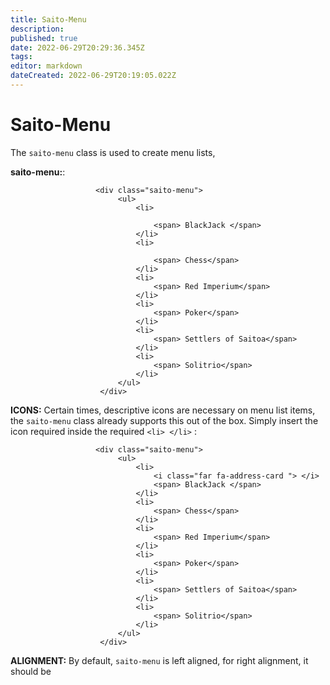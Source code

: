 ```yaml
---
title: Saito-Menu
description: 
published: true
date: 2022-06-29T20:29:36.345Z
tags: 
editor: markdown
dateCreated: 2022-06-29T20:19:05.022Z
---
```


# Saito-Menu

The ```saito-menu```  class is used to create menu lists, 

**saito-menu:**:
```
                   <div class="saito-menu">
                        <ul>
                            <li>

                                <span> BlackJack </span>
                            </li>
                            <li>

                                <span> Chess</span>
                            </li>
                            <li>
                                <span> Red Imperium</span>
                            </li>
                            <li>
                                <span> Poker</span>
                            </li>
                            <li>
                                <span> Settlers of Saitoa</span>
                            </li>
                            <li>
                                <span> Solitrio</span>
                            </li>
                        </ul>
                    </div>
````



**ICONS:** Certain times, descriptive icons are necessary on menu list items, the ```saito-menu``` class already supports this out of the box. Simply insert the icon required inside the required ```<li> </li>``` :






```
                   <div class="saito-menu">
                        <ul>
                            <li>
                                <i class="far fa-address-card "> </i>
                                <span> BlackJack </span>
                            </li>
                            <li>
                                <span> Chess</span>
                            </li>
                            <li>
                                <span> Red Imperium</span>
                            </li>
                            <li>
                                <span> Poker</span>
                            </li>
                            <li>
                                <span> Settlers of Saitoa</span>
                            </li>
                            <li>
                                <span> Solitrio</span>
                            </li>
                        </ul>
                    </div>
````



**ALIGNMENT:** By default,  ```saito-menu``` is left aligned, for right alignment, it should be 



